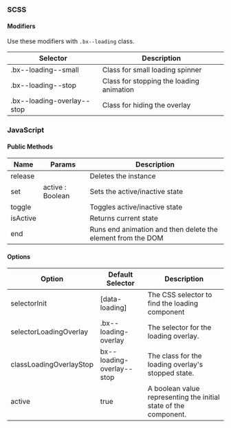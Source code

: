 ### SCSS

#### Modifiers

Use these modifiers with `.bx--loading` class.

| Selector                   | Description                              |
|----------------------------|------------------------------------------|
| .bx--loading--small        | Class for small loading spinner          |
| .bx--loading--stop         | Class for stopping the loading animation |
| .bx--loading-overlay--stop | Class for hiding the overlay             |

### JavaScript

#### Public Methods

| Name     | Params           | Description                                                 |
|----------|------------------|-------------------------------------------------------------|
| release  |                  | Deletes the instance                                        |
| set      | active : Boolean | Sets the active/inactive state                              |
| toggle   |                  | Toggles active/inactive state                               |
| isActive |                  | Returns current state                                       |
| end      |                  | Runs end animation and then delete the element from the DOM |

#### Options

| Option                  | Default Selector          | Description                                                      |
|-------------------------|---------------------------|------------------------------------------------------------------|
| selectorInit            | [data-loading]            | The CSS selector to find the loading component                   |
| selectorLoadingOverlay  | .bx--loading-overlay      | The selector for the loading overlay.                            |
| classLoadingOverlayStop | bx--loading-overlay--stop | The class for the loading overlay's stopped state.               |  
| active                  | true                      | A boolean value representing the initial state of the component. |
